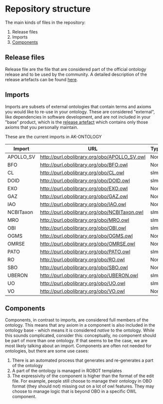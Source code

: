 # Repository structure

The main kinds of files in the repository:

1. Release files
2. Imports
3. [Components](#components)

## Release files
Release file are the file that are considered part of the official ontology release and to be used by the community. A detailed description of the release artefacts can be found [here](https://github.com/INCATools/ontology-development-kit/blob/master/docs/ReleaseArtefacts.md).

## Imports
Imports are subsets of external ontologies that contain terms and axioms you would like to re-use in your ontology. These are considered "external", like dependencies in software development, and are not included in your "base" product, which is the [release artefact](https://github.com/INCATools/ontology-development-kit/blob/master/docs/ReleaseArtefacts.md) which contains only those axioms that you personally maintain.

These are the current imports in AK-ONTOLOGY

| Import | URL | Type |
| ------ | --- | ---- |
| APOLLO_SV | http://purl.obolibrary.org/obo/APOLLO_SV.owl | None |
| BFO | http://purl.obolibrary.org/obo/BFO.owl | None |
| CL | http://purl.obolibrary.org/obo/CL.owl | slme |
| DOID | http://purl.obolibrary.org/obo/DOID.owl | slme |
| EXO | http://purl.obolibrary.org/obo/EXO.owl | None |
| GAZ | http://purl.obolibrary.org/obo/GAZ.owl | None |
| IAO | http://purl.obolibrary.org/obo/IAO.owl | None |
| NCBITaxon | http://purl.obolibrary.org/obo/NCBITaxon.owl | slme |
| MRO | http://purl.obolibrary.org/obo/MRO.owl | slme |
| OBI | http://purl.obolibrary.org/obo/OBI.owl | slme |
| OGMS | http://purl.obolibrary.org/obo/OGMS.owl | None |
| OMRSE | http://purl.obolibrary.org/obo/OMRSE.owl | None |
| PATO | http://purl.obolibrary.org/obo/PATO.owl | slme |
| RO | http://purl.obolibrary.org/obo/RO.owl | None |
| SBO | http://purl.obolibrary.org/obo/SBO.owl | None |
| UBERON | http://purl.obolibrary.org/obo/UBERON.owl | slme |
| UO | http://purl.obolibrary.org/obo/UO.owl | slme |
| VO | http://purl.obolibrary.org/obo/VO.owl | None |

## Components
Components, in contrast to imports, are considered full members of the ontology. This means that any axiom in a component is also included in the ontology base - which means it is considered _native_ to the ontology. While this sounds complicated, consider this: conceptually, no component should be part of more than one ontology. If that seems to be the case, we are most likely talking about an import. Components are often not needed for ontologies, but there are some use cases:

1. There is an automated process that generates and re-generates a part of the ontology
2. A part of the ontology is managed in ROBOT templates
3. The expressivity of the component is higher than the format of the edit file. For example, people still choose to manage their ontology in OBO format (they should not) missing out on a lot of owl features. They may choose to manage logic that is beyond OBO in a specific OWL component.


